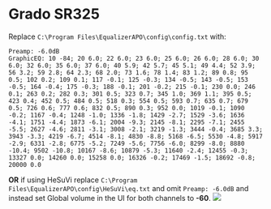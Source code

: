 # Grado SR325
Replace `C:\Program Files\EqualizerAPO\config\config.txt` with:
```
Preamp: -6.0dB
GraphicEQ: 10 -84; 20 6.0; 22 6.0; 23 6.0; 25 6.0; 26 6.0; 28 6.0; 30 6.0; 32 6.0; 35 6.0; 37 6.0; 40 5.9; 42 5.7; 45 5.1; 49 4.4; 52 3.9; 56 3.2; 59 2.8; 64 2.3; 68 2.0; 73 1.6; 78 1.4; 83 1.2; 89 0.8; 95 0.5; 102 0.2; 109 0.1; 117 -0.1; 125 -0.3; 134 -0.5; 143 -0.5; 153 -0.5; 164 -0.4; 175 -0.3; 188 -0.1; 201 -0.2; 215 -0.1; 230 0.0; 246 0.1; 263 0.2; 282 0.3; 301 0.5; 323 0.7; 345 1.0; 369 1.1; 395 0.5; 423 0.4; 452 0.5; 484 0.5; 518 0.3; 554 0.5; 593 0.7; 635 0.7; 679 0.5; 726 0.6; 777 0.6; 832 0.5; 890 0.3; 952 0.0; 1019 -0.1; 1090 -0.2; 1167 -0.4; 1248 -1.0; 1336 -1.8; 1429 -2.7; 1529 -3.6; 1636 -4.1; 1751 -4.4; 1873 -6.1; 2004 -9.3; 2145 -8.1; 2295 -7.1; 2455 -5.5; 2627 -4.6; 2811 -3.1; 3008 -2.1; 3219 -1.3; 3444 -0.4; 3685 3.3; 3943 -3.3; 4219 -6.7; 4514 -8.1; 4830 -8.8; 5168 -6.5; 5530 -4.8; 5917 -2.9; 6331 -2.8; 6775 -5.2; 7249 -5.6; 7756 -6.0; 8299 -8.0; 8880 -10.4; 9502 -10.8; 10167 -8.6; 10879 -5.3; 11640 -2.4; 12455 -0.3; 13327 0.0; 14260 0.0; 15258 0.0; 16326 -0.2; 17469 -1.5; 18692 -0.8; 20000 0.0
```
**OR** if using HeSuVi replace `C:\Program Files\EqualizerAPO\config\HeSuVi\eq.txt` and omit `Preamp: -6.0dB` and instead set Global volume in the UI for both channels to **-60**.
![](https://raw.githubusercontent.com/jaakkopasanen/AutoEq/master/results/SBAF-Serious/innerfidelity/onear/Grado%20SR325/Grado%20SR325.png)